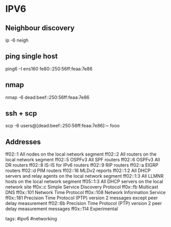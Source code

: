 # IPV6

## Neighbour discovery
ip -6 neigh

## ping single host
ping6 -I ens160 fe80::250:56ff:feaa:7e86     

## nmap 
nmap -6 dead:beef::250:56ff:feaa:7e86

## ssh + scp
scp -6 users@\[dead:beef::250:56ff:feaa:7e86\]:~ fooo

## Addresses 
ff02::1     All nodes on the local network segment
ff02::2     All routers on the local network segment
ff02::5     OSPFv3 All SPF routers
ff02::6     OSPFv3 All DR routers
ff02::8     IS-IS for IPv6 routers
ff02::9     RIP routers
ff02::a     EIGRP routers
ff02::d     PIM routers
ff02::16    MLDv2 reports
ff02::1:2   All DHCP servers and relay agents on the local network segment
ff02::1:3   All LLMNR hosts on the local network segment
ff05::1:3   All DHCP servers on the local network site
ff0x::c     Simple Service Discovery Protocol
ff0x::fb    Multicast DNS
ff0x::101   Network Time Protocol
ff0x::108   Network Information Service
ff0x::181   Precision Time Protocol (PTP) version 2 messages except peer delay measurement
ff02::6b    Precision Time Protocol (PTP) version 2 peer delay measurement messages
ff0x::114   Experimental

tags: #ipv6 #networking 
